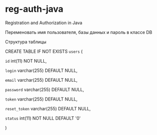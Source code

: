 # reg-auth-java
Registration and Authorization in Java

Переменовать имя пользователя, базы данных и пароль в классе DB

Структура таблицы

CREATE TABLE IF NOT EXISTS `users` (

  `id` int(11) NOT NULL,

  `login` varchar(255) DEFAULT NULL,

  `email` varchar(255) DEFAULT NULL,

  `password` varchar(255) DEFAULT NULL,

  `token` varchar(255) DEFAULT NULL,

  `reset_token` varchar(255) DEFAULT NULL,

  `status` int(11) NOT NULL DEFAULT '0'

)


